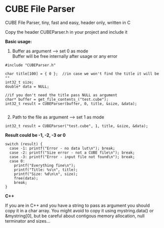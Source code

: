 # CUBE File Parser
CUBE File Parser, tiny, fast and easy, header only, written in C

Copy the header CUBEParser.h in your project and include it  

**Basic usage:**

1) Buffer as argument --> set 0 as mode  
Buffer will be free internally after usage or any error
```
#include "CUBEParser.h"

char title[100] = { 0 };  //in case we won't find the title it will be ""
int32_t size;
double* data = NULL;

//if you don't need the title pass NULL as argument
char* buffer = get_file_contents_("test.cube");
int32_t result = CUBEParser(buffer, 0, title, &size, &data);
	
```
2) Path to the file as argument --> set 1 as mode
  
```
int32_t result = CUBEParser("test.cube", 1, title, &size, &data);
```

**Result could be -1, -2, -3 or 0**

```
switch (result) {
  case -1: printf("Error - no data lut\n"); break;
  case -2: printf("Size error - not a CUBE file\n"); break;
  case -3: printf("Error - input file not found\n"); break;
  case 0:
    printf("Everything fine\n");
    printf("Title: %s\n", title);
    printf("Size: %d\n\n", size);
    free(data);
    break;
}
```

  
**C++**  

If you are in C++ and you have a string to pass as argument you should copy it in a char array.
You might avoid to copy it using mystring.data() or &mystring[0], but be careful about contigous memory allocation, null terminator and sizes...






